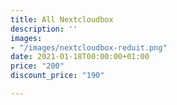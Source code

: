 ```yaml
---
title: All Nextcloudbox
description: ''
images:
- "/images/nextcloudbox-reduit.png"
date: 2021-01-18T00:00:00+01:00
price: "200"
discount_price: "190"

---
```

